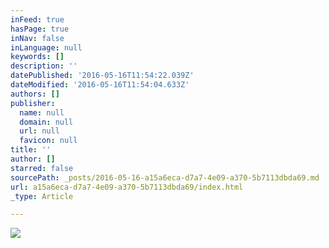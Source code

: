 ```yaml
---
inFeed: true
hasPage: true
inNav: false
inLanguage: null
keywords: []
description: ''
datePublished: '2016-05-16T11:54:22.039Z'
dateModified: '2016-05-16T11:54:04.633Z'
authors: []
publisher:
  name: null
  domain: null
  url: null
  favicon: null
title: ''
author: []
starred: false
sourcePath: _posts/2016-05-16-a15a6eca-d7a7-4e09-a370-5b7113dbda69.md
url: a15a6eca-d7a7-4e09-a370-5b7113dbda69/index.html
_type: Article

---
```

![](https://the-grid-user-content.s3-us-west-2.amazonaws.com/49ee3971-7859-4047-97f7-84868ce1c76f.jpg)